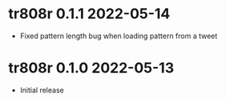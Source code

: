 # tr808r 0.1.1  2022-05-14

* Fixed pattern length bug when loading pattern from a tweet


# tr808r 0.1.0  2022-05-13

* Initial release

